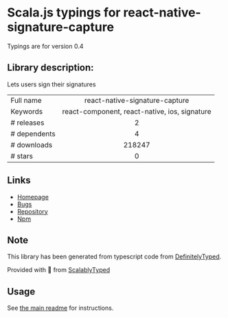 
# Scala.js typings for react-native-signature-capture

Typings are for version 0.4

## Library description:
Lets users sign their signatures

|                    |                 |
| ------------------ | :-------------: |
| Full name          | react-native-signature-capture |
| Keywords           | react-component, react-native, ios, signature |
| # releases         | 2 |
| # dependents       | 4 |
| # downloads        | 218247 |
| # stars            | 0 |

## Links
- [Homepage](https://github.com/RepairShopr/react-native-signature-capture#readme)
- [Bugs](https://github.com/RepairShopr/react-native-signature-capture/issues)
- [Repository](https://github.com/RepairShopr/react-native-signature-capture)
- [Npm](https://www.npmjs.com/package/react-native-signature-capture)
    


## Note
This library has been generated from typescript code from [DefinitelyTyped](https://definitelytyped.org).

Provided with :purple_heart: from [ScalablyTyped](https://github.com/oyvindberg/ScalablyTyped)

## Usage
See [the main readme](../../readme.md) for instructions.


